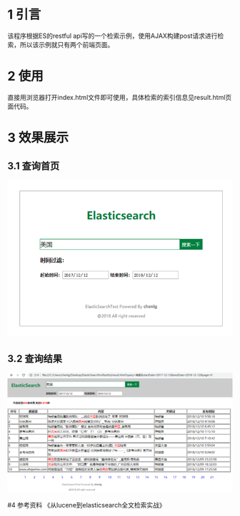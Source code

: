 # 1 引言
该程序根据ES的restful api写的一个检索示例，使用AJAX构建post请求进行检索，所以该示例就只有两个前端页面。
# 2 使用
直接用浏览器打开index.html文件即可使用，具体检索的索引信息见result.html页面代码。
# 3 效果展示
## 3.1 查询首页
<p align="center">
  <img src="./image/index.png"/>
<p/>

## 3.2 查询结果
<p align="center">
  <img src="./image/result.png"/>
<p/>
#4 参考资料
《从lucene到elasticsearch全文检索实战》
